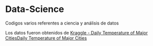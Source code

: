 # Data-Science
Codigos varios referentes a ciencia y análisis de datos

Los datos fueron obtenidos de [Kraggle - Daily Temperature of Major CitiesDaily Temperature of Major Cities](https://www.kaggle.com/datasets/sudalairajkumar/daily-temperature-of-major-citie)
